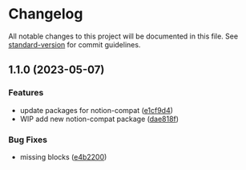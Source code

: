 # Changelog

All notable changes to this project will be documented in this file. See [standard-version](https://github.com/conventional-changelog/standard-version) for commit guidelines.

## 1.1.0 (2023-05-07)

### Features

- update packages for notion-compat ([e1cf9d4](https://github.com/3bases/notion/commit/e1cf9d488a39827386d23fc1fe2bb49cd65a137c))
- WIP add new notion-compat package ([dae818f](https://github.com/3bases/notion/commit/dae818fc37842405721faa470f73206a5c64fd25))

### Bug Fixes

- missing blocks ([e4b2200](https://github.com/3bases/notion/commit/e4b22001459fd1ae02525717ca0638ab7f8c880a))
